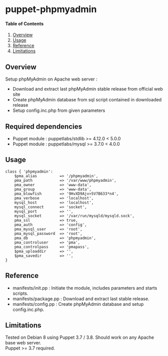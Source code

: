 # puppet-phpmyadmin

#### Table of Contents

1. [Overview](#overview)
2. [Usage](#usage)
5. [Reference](#reference)
5. [Limitations](#limitations)

## Overview

Setup phpMyAdmin on Apache web server :

* Download and extract last phpMyAdmin stable release from official web site
* Create phpMyAdmin database from sql script contained in downloaded release
* Setup config.inc.php from given parameters

## Required dependencies

* Puppet module : puppetlabs/stdlib >= 4.12.0 < 5.0.0
* Puppet module : puppetlabs/mysql >= 3.7.0 < 4.0.0

## Usage

```
class { 'phpmyadmin':
	$pma_alias			=> '/phpmyadmin',
	pma_path			=> '/var/www/phpmyadmin',
	pma_owner			=> 'www-data',
	pma_group			=> 'www-data',
	pma_blowfish		=> '9HvXD9Ajv>5V7B633*n4',
	pma_verbose 		=> 'localhost',
	mysql_host			=> 'localhost',
	mysql_connect		=> 'socket',
	mysql_port			=> '',
	mysql_socket		=> '/var/run/mysqld/mysqld.sock',
	pma_ssl				=> true,
	pma_auth 			=> 'config',
	pma_mysql_user		=> 'root',
	pma_mysql_password	=> 'root',
	pma_db				=> 'phpmyadmin',
	pma_controluser 	=> 'pma',
	pma_controlpass 	=> 'pmapass',
	$pma_uploaddir		=> '',
	$pma_savedir		=> '',
}
```

## Reference

* manifests/init.pp : Initiate the module, includes parameters and starts scripts.
* manifests/package.pp : Download and extract last stable release.
* manifests/config.pp : Create phpMyAdmin database and setup config.inc.php.

## Limitations

Tested on Debian 8 using Puppet 3.7 / 3.8. 
Should work on any Apache base web server.  
Puppet >= 3.7 required.